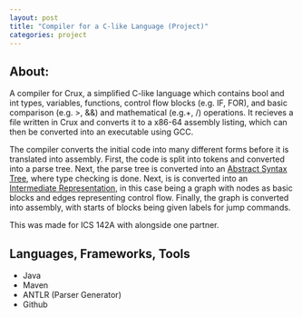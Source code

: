 ```yaml
---
layout: post
title: "Compiler for a C-like Language (Project)"
categories: project
---
```


## About:

A compiler for Crux, a simplified C-like language which contains bool and int types, variables,  functions, control flow blocks (e.g. IF, FOR), and basic comparison (e.g. >, &&) and mathematical (e.g.+, /) operations. It recieves a file written in Crux and converts it to a x86-64 assembly listing, which can then be converted into an executable using GCC.

The compiler converts the initial code into many different forms before it is translated into assembly. First, the code is split into tokens and converted into a parse tree. Next, the parse tree is converted into an [Abstract Syntax Tree](https://en.wikipedia.org/wiki/Abstract_syntax_tree), where type checking is done. Next, is is converted into an [Intermediate Representation](https://en.wikipedia.org/wiki/Intermediate_representation), in this case being a graph with nodes as basic blocks and edges representing control flow. Finally, the graph is converted into assembly, with starts of blocks being given labels for jump commands.

This was made for ICS 142A with alongside one partner.

## Languages, Frameworks, Tools

- Java
- Maven
- ANTLR (Parser Generator)
- Github